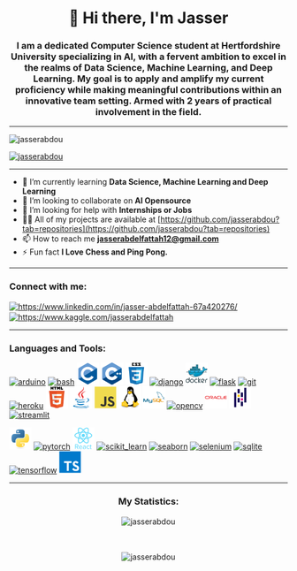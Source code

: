 <h1 align="center">👋 Hi there, I'm Jasser</h1>
<h3 align="center">
  I am a dedicated Computer Science student at Hertfordshire University
  specializing in AI, with a fervent ambition to excel in the realms of Data
  Science, Machine Learning, and Deep Learning. My goal is to apply and amplify
  my current proficiency while making meaningful contributions within an
  innovative team setting. Armed with 2 years of practical involvement in the
  field.
</h3>
<hr />
<p align="left">
  <img
    src="https://komarev.com/ghpvc/?username=jasserabdou&amp;label=Profile%20views&amp;color=0e75b6&amp;style=flat"
    alt="jasserabdou"
  />
</p>
<p align="left">
  <a href="https://github.com/ryo-ma/github-profile-trophy"
    ><img
      src="https://github-profile-trophy.vercel.app/?username=jasserabdou"
      alt="jasserabdou"
  /></a>
</p>
<hr />

- 🌱 I’m currently learning **Data Science, Machine Learning and Deep Learning**
- 👯 I’m looking to collaborate on **AI Opensource** 
- 🤝 I’m looking for help with **Internships or Jobs**
- 👨‍💻 All of my projects are available at [https://github.com/jasserabdou?tab=repositories](https://github.com/jasserabdou?tab=repositories)
- 📫 How to reach me **jasserabdelfattah12@gmail.com** 
- ⚡ Fun fact **I Love Chess and Ping Pong.**

<hr />
<h3 align="left">Connect with me:</h3>
<p align="left">
  <a
    href="https://linkedin.com/in/https://www.linkedin.com/in/jasser-abdelfattah-67a420276/"
    target="blank"
    ><img
      align="center"
      src="https://raw.githubusercontent.com/rahuldkjain/github-profile-readme-generator/master/src/images/icons/Social/linked-in-alt.svg"
      alt="https://www.linkedin.com/in/jasser-abdelfattah-67a420276/"
      height="30"
      width="40"
  /></a>
  <a
    href="https://kaggle.com/https://www.kaggle.com/jasserabdelfattah"
    target="blank"
    ><img
      align="center"
      src="https://raw.githubusercontent.com/rahuldkjain/github-profile-readme-generator/master/src/images/icons/Social/kaggle.svg"
      alt="https://www.kaggle.com/jasserabdelfattah"
      height="30"
      width="40"
  /></a>
</p>
<hr />
<h3 align="left">Languages and Tools:</h3>
<p align="left">
  <a href="https://www.arduino.cc/" target="_blank" rel="noreferrer"
    ><img
      src="https://cdn.worldvectorlogo.com/logos/arduino-1.svg"
      alt="arduino"
      width="40"
      height="40"
  /></a>
  <a href="https://www.gnu.org/software/bash/" target="_blank" rel="noreferrer"
    ><img
      src="https://www.vectorlogo.zone/logos/gnu_bash/gnu_bash-icon.svg"
      alt="bash"
      width="40"
      height="40"
  /></a>
  <a href="https://www.cprogramming.com/" target="_blank" rel="noreferrer"
    ><img
      src="https://raw.githubusercontent.com/devicons/devicon/master/icons/c/c-original.svg"
      alt="c"
      width="40"
      height="40"
  /></a>
  <a href="https://www.w3schools.com/cpp/" target="_blank" rel="noreferrer"
    ><img
      src="https://raw.githubusercontent.com/devicons/devicon/master/icons/cplusplus/cplusplus-original.svg"
      alt="cplusplus"
      width="40"
      height="40"
  /></a>
  <a href="https://www.w3schools.com/css/" target="_blank" rel="noreferrer"
    ><img
      src="https://raw.githubusercontent.com/devicons/devicon/master/icons/css3/css3-original-wordmark.svg"
      alt="css3"
      width="40"
      height="40"
  /></a>
  <a href="https://www.djangoproject.com/" target="_blank" rel="noreferrer"
    ><img
      src="https://cdn.worldvectorlogo.com/logos/django.svg"
      alt="django"
      width="40"
      height="40"
  /></a>
  <a href="https://www.docker.com/" target="_blank" rel="noreferrer"
    ><img
      src="https://raw.githubusercontent.com/devicons/devicon/master/icons/docker/docker-original-wordmark.svg"
      alt="docker"
      width="40"
      height="40"
  /></a>
  <a href="https://flask.palletsprojects.com/" target="_blank" rel="noreferrer"
    ><img
      src="https://www.vectorlogo.zone/logos/pocoo_flask/pocoo_flask-icon.svg"
      alt="flask"
      width="40"
      height="40"
  /></a>
  <a href="https://git-scm.com/" target="_blank" rel="noreferrer"
    ><img
      src="https://www.vectorlogo.zone/logos/git-scm/git-scm-icon.svg"
      alt="git"
      width="40"
      height="40"
  /></a>
  <a href="https://heroku.com" target="_blank" rel="noreferrer"
    ><img
      src="https://www.vectorlogo.zone/logos/heroku/heroku-icon.svg"
      alt="heroku"
      width="40"
      height="40"
  /></a>
  <a href="https://www.w3.org/html/" target="_blank" rel="noreferrer"
    ><img
      src="https://raw.githubusercontent.com/devicons/devicon/master/icons/html5/html5-original-wordmark.svg"
      alt="html5"
      width="40"
      height="40"
  /></a>
  <a href="https://www.java.com" target="_blank" rel="noreferrer"
    ><img
      src="https://raw.githubusercontent.com/devicons/devicon/master/icons/java/java-original.svg"
      alt="java"
      width="40"
      height="40"
  /></a>
  <a
    href="https://developer.mozilla.org/en-US/docs/Web/JavaScript"
    target="_blank"
    rel="noreferrer"
    ><img
      src="https://raw.githubusercontent.com/devicons/devicon/master/icons/javascript/javascript-original.svg"
      alt="javascript"
      width="40"
      height="40"
  /></a>
  <a href="https://www.linux.org/" target="_blank" rel="noreferrer"
    ><img
      src="https://raw.githubusercontent.com/devicons/devicon/master/icons/linux/linux-original.svg"
      alt="linux"
      width="40"
      height="40"
  /></a>
  <a href="https://www.mysql.com/" target="_blank" rel="noreferrer"
    ><img
      src="https://raw.githubusercontent.com/devicons/devicon/master/icons/mysql/mysql-original-wordmark.svg"
      alt="mysql"
      width="40"
      height="40"
  /></a>
  <a href="https://opencv.org/" target="_blank" rel="noreferrer"
    ><img
      src="https://www.vectorlogo.zone/logos/opencv/opencv-icon.svg"
      alt="opencv"
      width="40"
      height="40"
  /></a>
  <a href="https://www.oracle.com/" target="_blank" rel="noreferrer"
    ><img
      src="https://raw.githubusercontent.com/devicons/devicon/master/icons/oracle/oracle-original.svg"
      alt="oracle"
      width="40"
      height="40"
  /></a>
  <a href="https://pandas.pydata.org/" target="_blank" rel="noreferrer"
    ><img
      src="https://raw.githubusercontent.com/devicons/devicon/2ae2a900d2f041da66e950e4d48052658d850630/icons/pandas/pandas-original.svg"
      alt="pandas"
      width="40"
      height="40"
  /></a>
  <a href="https://streamlit.io/" target="_blank" rel="noreferrer"
    ><img
      src="https://streamlit.io/images/brand/streamlit-mark-color.png"
      alt="streamlit"
      width="40"
      height="40"
  /></a>
</p>
<a href="https://www.python.org" target="_blank" rel="noreferrer"
  ><img
    src="https://raw.githubusercontent.com/devicons/devicon/master/icons/python/python-original.svg"
    alt="python"
    width="40"
    height="40"
/></a>
<a href="https://pytorch.org/" target="_blank" rel="noreferrer"
  ><img
    src="https://www.vectorlogo.zone/logos/pytorch/pytorch-icon.svg"
    alt="pytorch"
    width="40"
    height="40"
/></a>
<a href="https://reactjs.org/" target="_blank" rel="noreferrer"
  ><img
    src="https://raw.githubusercontent.com/devicons/devicon/master/icons/react/react-original-wordmark.svg"
    alt="react"
    width="40"
    height="40"
/></a>
<a href="https://scikit-learn.org/" target="_blank" rel="noreferrer"
  ><img
    src="https://upload.wikimedia.org/wikipedia/commons/0/05/Scikit_learn_logo_small.svg"
    alt="scikit_learn"
    width="40"
    height="40"
/></a>
<a href="https://seaborn.pydata.org/" target="_blank" rel="noreferrer"
  ><img
    src="https://seaborn.pydata.org/_images/logo-mark-lightbg.svg"
    alt="seaborn"
    width="40"
    height="40"
/></a>
<a href="https://www.selenium.dev" target="_blank" rel="noreferrer"
  ><img
    src="https://raw.githubusercontent.com/detain/svg-logos/780f25886640cef088af994181646db2f6b1a3f8/svg/selenium-logo.svg"
    alt="selenium"
    width="40"
    height="40"
/></a>
<a href="https://www.sqlite.org/" target="_blank" rel="noreferrer"
  ><img
    src="https://www.vectorlogo.zone/logos/sqlite/sqlite-icon.svg"
    alt="sqlite"
    width="40"
    height="40"
/></a>
<a href="https://www.tensorflow.org" target="_blank" rel="noreferrer"
  ><img
    src="https://www.vectorlogo.zone/logos/tensorflow/tensorflow-icon.svg"
    alt="tensorflow"
    width="40"
    height="40"
/></a>
<a href="https://www.typescriptlang.org/" target="_blank" rel="noreferrer"
  ><img
    src="https://raw.githubusercontent.com/devicons/devicon/master/icons/typescript/typescript-original.svg"
    alt="typescript"
    width="40"
    height="40"
/></a>
<hr />
<h3 align="center">My Statistics:</h3>
<p align="center">
  <img
    align="center"
    src="https://github-readme-stats.vercel.app/api/top-langs?username=jasserabdou&amp;show_icons=true&amp;locale=en&amp;layout=compact&amp;theme=radical"
    alt="jasserabdou"
  />
</p>
<p align="center">&nbsp;</p>
<p align="center">
  <img
    align="center"
    src="https://github-readme-stats.vercel.app/api?username=jasserabdou&amp;show_icons=true&amp;locale=en&amp;theme=radical"
    alt="jasserabdou"
  />
</p>
